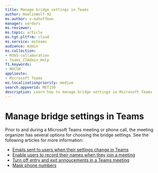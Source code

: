 ```yaml
---
title: Manage bridge settings in Teams
author: HowlinWolf-92
ms.author: v-mahoffman
manager: serdars
ms.reviewer: 
ms.topic: article
ms.tgt.pltfrm: cloud
ms.service: msteams
audience: Admin
ms.collection: 
- M365-collaboration
- Teams_ITAdmin_Help
f1.keywords:
- NOCSH
appliesto: 
- Microsoft Teams
ms.localizationpriority: medium
search.appverid: MET150
description: Learn how to manage bridge settings in Microsoft Teams
---
```


# Manage bridge settings in Teams

Prior to and during a Microsoft Teams meeting or phone call, the meeting organizer has several options for choosing the bridge settings. See the following articles for more information:

- [Emails sent to users when their settings change in Teams](emails-sent-to-users-when-their-settings-change-in-teams.md)
- [Enable users to record their names when they join a meeting](enable-users-to-record-their-name-when-they-join-a-meeting-in-teams.md)
- [Turn off entry and exit annoucements in a Teams meeting](turn-on-or-off-entry-and-exit-announcements-for-meetings-in-teams.md)
- [Mask phone numbers](ptsn-mask-phone-numbers.md)

